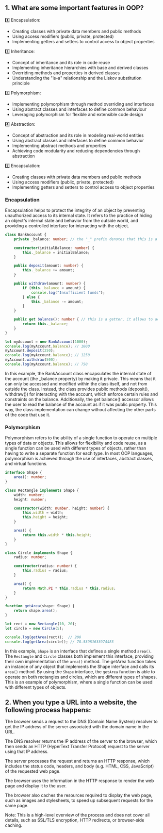 ## 1. What are some important features in OOP?

1️⃣ Encapsulation:
- Creating classes with private data members and public methods
- Using access modifiers (public, private, protected)
- Implementing getters and setters to control access to object properties

2️⃣ Inheritance:
- Concept of inheritance and its role in code reuse
- Implementing inheritance hierarchies with base and derived classes
- Overriding methods and properties in derived classes
- Understanding the "is-a" relationship and the Liskov substitution principle

3️⃣ Polymorphism:
- Implementing polymorphism through method overriding and interfaces
- Using abstract classes and interfaces to define common behaviour
- Leveraging polymorphism for flexible and extensible code design

4️⃣ Abstraction:
- Concept of abstraction and its role in modeling real-world entities
- Using abstract classes and interfaces to define common behavior
- Implementing abstract methods and properties
- Achieving code modularity and reducing dependencies through abstraction

5️⃣ Encapsulation:
- Creating classes with private data members and public methods
- Using access modifiers (public, private, protected)
- Implementing getters and setters to control access to object properties

### Encapsulation
Encapsulation helps to protect the integrity of an object by preventing unauthorized access to its internal state. It refers to the practice of hiding an object's internal state and behavior from the outside world, and providing a controlled interface for interacting with the object.

```ts
class BankAccount {
    private _balance: number; // the "_" prefix denotes that this is a private property

    constructor(initialBalance: number) {
        this._balance = initialBalance;
    }

    public deposit(amount: number) {
        this._balance += amount;
    }

    public withdraw(amount: number) {
        if (this._balance < amount) {
            console.log("Insufficient funds");
        } else {
            this._balance -= amount;
        }
    }

    public get balance(): number { // this is a getter, it allows to access the private property as if it was public
        return this._balance;
    }
}

let myAccount = new BankAccount(1000);
console.log(myAccount.balance); // 1000
myAccount.deposit(250);
console.log(myAccount.balance); // 1250
myAccount.withdraw(500);
console.log(myAccount.balance); // 750
```
In this example, the BankAccount class encapsulates the internal state of the account (the _balance property) by making it private. This means that it can only be accessed and modified within the class itself, and not from outside the class. Instead, the class provides public methods (deposit(), withdraw()) for interacting with the account, which enforce certain rules and constraints on the balance. Additionally, the get balance() accessor allows the user to read the balance of the account as if it was public property.
This way, the class implementation can change without affecting the other parts of the code that use it.


### Polymorphism
Polymorphism refers to the ability of a single function to operate on multiple types of data or objects. This allows for flexibility and code reuse, as a single function can be used with different types of objects, rather than having to write a separate function for each type. In most OOP languages, polymorphism is achieved through the use of interfaces, abstract classes, and virtual functions.

```ts
interface Shape {
    area(): number;
}

class Rectangle implements Shape {
    width: number;
    height: number;

    constructor(width: number, height: number) {
        this.width = width;
        this.height = height;
    }

    area() {
        return this.width * this.height;
    }
}

class Circle implements Shape {
    radius: number;

    constructor(radius: number) {
        this.radius = radius;
    }

    area() {
        return Math.PI * this.radius * this.radius;
    }
}

function getArea(shape: Shape) {
    return shape.area();
}

let rect = new Rectangle(10, 20);
let circle = new Circle(5);

console.log(getArea(rect));  // 200
console.log(getArea(circle)); // 78.53981633974483

```

In this example, `Shape` is an interface that defines a single method `area()`. The `Rectangle` and `Circle` classes both implement this interface, providing their own implementation of the `area()` method. The getArea function takes an instance of any object that implements the Shape interface and calls its `area()` method. By using the `Shape` interface, the `getArea` function is able to operate on both rectangles and circles, which are different types of shapes. This is an example of polymorphism, where a single function can be used with different types of objects.


## 2. When you type a URL into a website, the following process happens:

The browser sends a request to the DNS (Domain Name System) resolver to get the IP address of the server associated with the domain name in the URL.

The DNS resolver returns the IP address of the server to the browser, which then sends an HTTP (HyperText Transfer Protocol) request to the server using that IP address.

The server processes the request and returns an HTTP response, which includes the status code, headers, and body (e.g. HTML, CSS, JavaScript) of the requested web page.

The browser uses the information in the HTTP response to render the web page and display it to the user.

The browser also caches the resources required to display the web page, such as images and stylesheets, to speed up subsequent requests for the same page.

Note: This is a high-level overview of the process and does not cover all details, such as SSL/TLS encryption, HTTP redirects, or browser-side caching.
